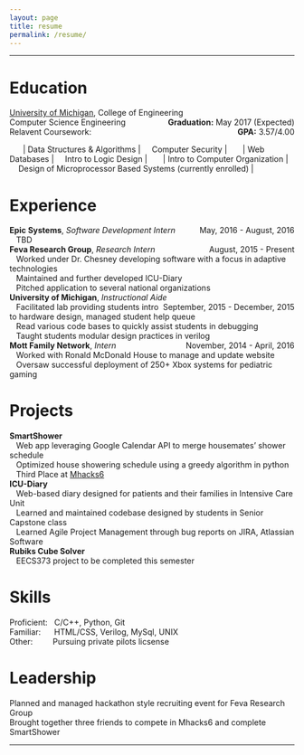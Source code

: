 ```yaml
---
layout: page
title: resume
permalink: /resume/
---
```

- - -

# Education
[University of Michigan](http://umich.edu), College of Engineering <span style="float:right"> **Graduation:** May 2017 (Expected)</span>  
Computer Science Engineering <span style="float:right">**GPA:** 3.57/4.00</span>  
Relavent Coursework:

&nbsp;&nbsp;&nbsp;&nbsp;&nbsp;&nbsp;| Data Structures & Algorithms | &nbsp;&nbsp;&nbsp; Computer Security |
&nbsp;&nbsp;&nbsp;&nbsp;&nbsp;&nbsp;| Web Databases | &nbsp;&nbsp;&nbsp; Intro to Logic Design |
&nbsp;&nbsp;&nbsp;&nbsp;&nbsp;&nbsp;| Intro to Computer Organization | &nbsp;&nbsp;&nbsp; Design of Microprocessor Based Systems (currently enrolled) |

# Experience  
**Epic Systems**, *Software Development Intern* <span style="float:right"> May, 2016 - August, 2016 </span>  
&nbsp;&nbsp;&nbsp;TBD  
**Feva Research Group**, *Research Intern* <span style="float:right"> August, 2015 - Present </span>  
&nbsp;&nbsp;&nbsp;Worked under Dr. Chesney developing software with a focus in adaptive technologies  
&nbsp;&nbsp;&nbsp;Maintained and further developed ICU-Diary  
&nbsp;&nbsp;&nbsp;Pitched application to several national organizations  
**University of Michigan**, *Instructional Aide* <span style="float:right"> September, 2015 - December, 2015 </span>  
&nbsp;&nbsp;&nbsp;Facilitated lab providing students intro to hardware design, managed student help queue  
&nbsp;&nbsp;&nbsp;Read various code bases to quickly assist students in debugging  
&nbsp;&nbsp;&nbsp;Taught students modular design practices in verilog  
**Mott Family Network**, *Intern* <span style="float:right"> November, 2014 - April, 2016 </span>  
&nbsp;&nbsp;&nbsp;Worked with Ronald McDonald House to manage and update website  
&nbsp;&nbsp;&nbsp;Oversaw successful deployment of 250+ Xbox systems for pediatric gaming  

# Projects  
**SmartShower**  
&nbsp;&nbsp;&nbsp;Web app leveraging Google Calendar API to merge housemates’ shower schedule  
&nbsp;&nbsp;&nbsp;Optimized house showering schedule using a greedy algorithm in python  
&nbsp;&nbsp;&nbsp;Third Place at [Mhacks6](http://devpost.com/software/smartshower-3hiu74)  
**ICU-Diary**   
&nbsp;&nbsp;&nbsp;Web-based diary designed for patients and their families in Intensive Care Unit  
&nbsp;&nbsp;&nbsp;Learned and maintained codebase designed by students in Senior Capstone class  
&nbsp;&nbsp;&nbsp;Learned Agile Project Management through bug reports on JIRA, Atlassian Software  
**Rubiks Cube Solver**  
&nbsp;&nbsp;&nbsp;EECS373 project to be completed this semester

# Skills  
Proficient:&nbsp;&nbsp;&nbsp;C/C++, Python, Git  
Familiar:&nbsp;&nbsp;&nbsp;&nbsp;&nbsp;&nbsp;HTML/CSS, Verilog, MySql, UNIX  
Other:&nbsp;&nbsp;&nbsp;&nbsp;&nbsp;&nbsp;&nbsp;&nbsp;&nbsp;Pursuing private pilots licsense

# Leadership
Planned and managed hackathon style recruiting event for Feva Research Group  
Brought together three friends to compete in Mhacks6 and complete SmartShower

- - -

